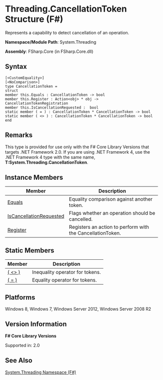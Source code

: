 # Threading.CancellationToken Structure (F#)

Represents a capability to detect cancellation of an operation.

**Namespace/Module Path**: System.Threading

**Assembly**: FSharp.Core (in FSharp.Core.dll)


## Syntax

```
[<CustomEquality>]
[<NoComparison>]
type CancellationToken =
struct
member this.Equals : CancellationToken -> bool
member this.Register : Action<obj> * obj -> CancellationTokenRegistration
member this.IsCancellationRequested :  bool
static member ( = ) : CancellationToken * CancellationToken -> bool
static member ( <> ) : CancellationToken * CancellationToken -> bool
end
```

## Remarks
This type is provided for use only with the F# Core Library Versions that targets .NET Framework 2.0. If you are using .NET Framework 4, use the .NET Framework 4 type with the same name, **T:System.Threading.CancellationToken**.


## Instance Members


|Member|Description|
|------|-----------|
|[Equals](http://msdn.microsoft.com/en-us/library/cc57e149-d5db-488b-8eaa-ce6ebebba010)|Equality comparison against another token.|
|[IsCancellationRequested](http://msdn.microsoft.com/en-us/library/d7bca0a8-3410-416c-9165-3791d9ce743b)|Flags whether an operation should be cancelled.|
|[Register](http://msdn.microsoft.com/en-us/library/e2e0e6b6-2656-4cb7-9ad0-0a10cd874d6e)|Registers an action to perform with the CancellationToken.|

## Static Members


|Member|Description|
|------|-----------|
|[( &lt;&gt; )](http://msdn.microsoft.com/en-us/library/56682c19-8f21-459f-9839-2d13d34dfec2)|Inequality operator for tokens.|
|[( = )](http://msdn.microsoft.com/en-us/library/224f2bb1-9365-45c1-b50b-c8957f33fa7a)|Equality operator for tokens.|

## Platforms
Windows 8, Windows 7, Windows Server 2012, Windows Server 2008 R2


## Version Information
**F# Core Library Versions**

Supported in: 2.0




## See Also
[System.Threading Namespace &#40;F&#35;&#41;](System.Threading+Namespace+%28FSharp%29.md)

